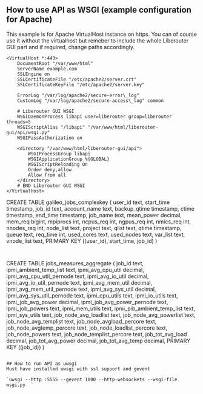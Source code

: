 ## How to use API as WSGI (example configuration for Apache)

This example is for Apache VirtualHost instance on https. You can of course use it without the virtualhost but remeber to include the whole Liberouter GUI part and if required, change paths accordingly.

```
<VirtualHost *:443>
    DocumentRoot "/var/www/html"
    ServerName example.com
    SSLEngine on
    SSLCertificateFile "/etc/apache2/server.crt"
    SSLCertificateKeyFile "/etc/apache2/server.key"

    ErrorLog "/var/log/apache2/secure-error\_log"
    CustomLog "/var/log/apache2/secure-access\_log" common

	# Liberouter GUI WSGI
    WSGIDaemonProcess libapi user=liberouter group=liberouter threads=5
	WSGIScriptAlias "/libapi" "/var/www/html/liberouter-gui/api/wsgi.py"
	WSGIPassAuthorization on

	<directory "/var/www/html/liberouter-gui/api">
        WSGIProcessGroup libapi
        WSGIApplicationGroup %{GLOBAL}
        WSGIScriptReloading On
        Order deny,allow
        Allow from all
    </directory>
	# END Liberouter GUI WSGI
</VirtualHost>
```
CREATE TABLE galileo\_jobs\_complexkey (
  user\_id text,
  start\_time timestamp,
  job\_id text,
  account\_name text,
  backup\_qtime timestamp,
  ctime timestamp,
  end\_time timestamp,
  job\_name text,
  mean\_power decimal,
  mem\_req bigint,
  mpiprocs int,
  ncpus\_req int,
  ngpus\_req int,
  nmics\_req int,
  nnodes\_req int,
  node\_list text,
  project text,
  qlist text,
  qtime timestamp,
  queue text,
  req\_time int,
  used\_cores text,
  used\_nodes text,
  var\_list text,
  vnode\_list text,
  PRIMARY KEY ((user\_id), start\_time, job\_id)
)
```


```
CREATE TABLE jobs\_measures\_aggregate (
  job\_id text,
  ipmi\_ambient\_temp\_list text,
  ipmi\_avg\_cpu\_util decimal,
  ipmi\_avg\_cpu\_util\_pernode text,
  ipmi\_avg\_io\_util decimal,
  ipmi\_avg\_io\_util\_pernode text,
  ipmi\_avg\_mem\_util decimal,
  ipmi\_avg\_mem\_util\_pernode text,
  ipmi\_avg\_sys\_util decimal,
  ipmi\_avg\_sys\_util\_pernode text,
  ipmi\_cpu\_utils text,
  ipmi\_io\_utils text,
  ipmi\_job\_avg\_power decimal,
  ipmi\_job\_avg\_power\_pernode text,
  ipmi\_job\_powers text,
  ipmi\_mem\_utils text,
  ipmi\_pib\_ambient\_temp\_list text,
  ipmi\_sys\_utils text,
  job\_node\_avg\_loadlist text,
  job\_node\_avg\_powerlist text,
  job\_node\_avg\_templist text,
  job\_node\_avgload\_percore text,
  job\_node\_avgtemp\_percore text,
  job\_node\_loadlist\_percore text,
  job\_node\_powers text,
  job\_node\_templist\_percore text,
  job\_tot\_avg\_load decimal,
  job\_tot\_avg\_power decimal,
  job\_tot\_avg\_temp decimal,
  PRIMARY KEY ((job\_id))
)
```

## How to run API as uwsgi
Must have installed uwsgi with ssl support and gevent

`uwsgi --http :5555 --gevent 1000 --http-websockets --wsgi-file wsgi.py  `
